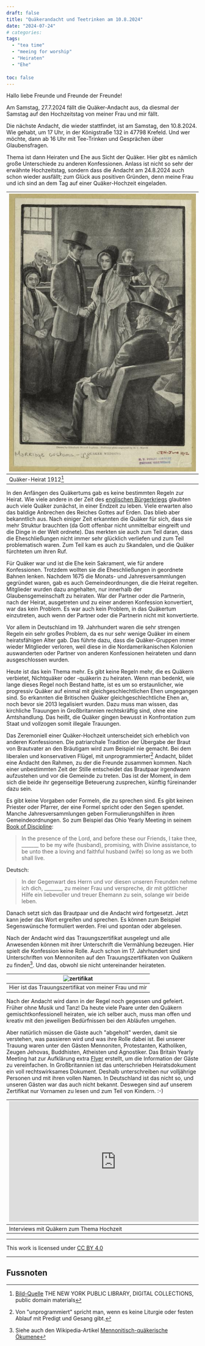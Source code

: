 ```yaml
---
draft: false
title: "Quäkerandacht und Teetrinken am 10.8.2024"
date: "2024-07-24"
# categories:
tags:
  - "tea time"
  - "meeing for worship"
  - "Heiraten"
  - "Ehe"

toc: false
---
```


Hallo liebe Freunde und Freunde der Freunde!

Am Samstag, 27.7.2024 fällt die Quäker-Andacht aus, da diesmal der Samstag auf den Hochzeitstag von meiner Frau und mir fällt.

Die nächste Andacht, die wieder stattfindet, ist am Samstag, den 10.8.2024. Wie gehabt, um 17 Uhr, in der Königstraße 132 in 47798 Krefeld. Und wer möchte, dann ab 16 Uhr mit Tee-Trinken und Gesprächen über Glaubensfragen.

Thema ist dann Heiraten und Ehe aus Sicht der Quäker. Hier gibt es nämlich große Unterschiede zu anderen Konfessionen. Anlass ist nicht so sehr der erwähnte Hochzeitstag, sondern dass die Andacht am 24.8.2024 auch schon wieder ausfällt; zum Glück aus positiven Gründen, denn meine Frau und ich sind an dem Tag auf einer Quäker-Hochzeit eingeladen.

| ![Beteuerung](old-quaker.jpeg)                            |
|------------------------------|
| Quäker-Heirat 1912[^foot003] |

In den Anfängen des Quäkertums gab es keine bestimmten Regeln zur Heirat. Wie viele andere in der Zeit des [englischen Bürgerkriegs](https://de.wikipedia.org/wiki/Englischer_B%C3%BCrgerkrieg) glaubten auch viele Quäker zunächst, in einer Endzeit zu leben. Viele erwarten also das baldige Anbrechen des Reiches Gottes auf Erden. Das blieb aber bekanntlich aus. Nach einiger Zeit erkannten die Quäker für sich, dass sie mehr Struktur brauchten (da Gott offenbar nicht unmittelbar eingreift und die Dinge in der Welt ordnete). Das merkten sie auch zum Teil daran, dass die Eheschließungen nicht immer sehr glücklich verliefen und zum Teil problematisch waren. Zum Teil kam es auch zu Skandalen, und die Quäker fürchteten um ihren Ruf.

Für Quäker war und ist die Ehe kein Sakrament, wie für andere Konfessionen. Trotzdem wollten sie die Eheschließungen in geordnete Bahnen lenken. Nachdem 1675 die Monats- und Jahresversammlungen gegründet waren, gab es auch Gemeindeordnungen, die die Heirat regelten. Mitglieder wurden dazu angehalten, nur innerhalb der Glaubensgemeinschaft zu heiraten. War der Partner oder die Partnerin, nach der Heirat, ausgetreten und zu einer anderen Konfession konvertiert, war das kein Problem. Es war auch kein Problem, in das Quäkertum einzutreten, auch wenn der Partner oder die Partnerin nicht mit konvertierte.

Vor allem in Deutschland im 19. Jahrhundert waren die sehr strengen Regeln ein sehr großes Problem, da es nur sehr wenige Quäker im einem heiratsfähigen Alter gab. Das führte dazu, dass die Quäker-Gruppen immer wieder Mitglieder verloren, weil diese in die Nordamerikanischen Kolonien auswanderten oder Partner von anderen Konfessionen heirateten und dann ausgeschlossen wurden.

Heute ist das kein Thema mehr. Es gibt keine Regeln mehr, die es Quäkern verbietet, Nichtquäker oder -quäkerin zu heiraten. Wenn man bedenkt, wie lange dieses Regel noch Bestand hatte, ist es um so erstaunlicher, wie progressiv Quäker auf einmal mit gleichgeschlechtlichen Ehen umgegangen sind. So erkannten die Britischen Quäker gleichgeschlechtliche Ehen an, noch bevor sie 2013 legalisiert wurden. Dazu muss man wissen, das kirchliche Trauungen in Großbritannien rechtskräftig sind, ohne eine Amtshandlung. Das heißt, die Quäker gingen bewusst in Konfrontation zum Staat und vollzogen somit illegale Trauungen.

Das Zeremoniell einer Quäker-Hochzeit unterscheidet sich erheblich von anderen Konfessionen. Die patriarchale Tradition der Übergabe der Braut von Brautvater an den Bräutigam wird zum Beispiel nie gemacht. Bei dem liberalen und konservativen Flügel, mit unprogrammierter[^foot001] Andacht, bildet eine Andacht den Rahmen, zu der die Freunde zusammen kommen. Nach einer unbestimmten Zeit der Stille entscheidet das Brautpaar irgendwann aufzustehen und vor die Gemeinde zu treten. Das ist der Moment, in dem sich die beide ihr gegenseitige Beteuerung zusprechen, künftig füreinander dazu sein.

Es gibt keine Vorgaben oder Formeln, die zu sprechen sind. Es gibt keinen Priester oder Pfarrer, der eine Formel spricht oder den Segen spendet. Manche Jahresversammlungen geben Formulierungshilfen in ihren Gemeindeordnungen. So zum Beispiel das Ohio Yearly Meeting in seinem  [Book of Discipline](https://ohioyearlymeeting.org/documents/):

> In the presence of the Lord, and before these our Friends, I take thee, \______\_ to be my wife (husband), promising, with Divine assistance, to be unto thee a loving and faithful husband (wife) so long as we both shall live.

Deutsch:

> In der Gegenwart des Herrn und vor diesen unseren Freunden nehme ich dich, \______\_, zu meiner Frau und verspreche, dir mit göttlicher Hilfe ein liebevoller und treuer Ehemann zu sein, solange wir beide leben.

Danach setzt sich das Brautpaar und die Andacht wird fortgesetzt. Jetzt kann jeder das Wort ergreifen und sprechen. Es können zum Beispiel Segenswünsche formuliert werden. Frei und spontan oder abgelesen.

Nach der Andacht wird das Trauungszertifikat ausgelegt und alle Anwesenden können mit ihrer Unterschrift die Vermählung bezeugen. Hier spielt die Konfession keine Rolle. Auch schon im 17. Jahrhundert sind Unterschriften von Mennoniten auf den Trauungszertifikaten von Quäkern zu finden[^foot002]. Und das, obwohl sie nicht untereinander heirateten.

| ![zertifikat](zertifikat.jpg)                                                      |
|--------------------------------------------------------|
| Hier ist das Trauungszertifikat von meiner Frau und mir |

Nach der Andacht wird dann in der Regel noch gegessen und gefeiert. Früher ohne Musik und Tanz! Da heute viele Paare unter den Quäkern gemischtkonfessionell heiraten, wie ich selber auch, muss man offen und kreativ mit den jeweiligen Bedürfnissen bei den Abläufen umgehen.

Aber natürlich müssen die Gäste auch "abgeholt" werden, damit sie verstehen, was passieren wird und was ihre Rolle dabei ist. Bei unserer Trauung waren unter den Gästen Mennoniten, Protestanten, Katholiken, Zeugen Jehovas, Buddhisten, Atheisten und Agnostiker. Das Britain Yearly Meeting hat zur Aufklärung extra [Flyer](quaker-wedding.pdf) erstellt, um die Information der Gäste zu vereinfachen. In Großbritannien ist das unterschrieben Heiratsdokument ein voll rechtswirksames Dokument. Deshalb unterschreiben nur volljährige Personen und mit ihren vollen Namen. In Deutschland ist das nicht so, und unseren Gästen war das auch nicht bekannt. Deswegen sind auf unserem Zertifikat nur Vornamen zu lesen und zum Teil von Kindern. :-)

| <iframe width="560" height="315" src="https://www.youtube.com/embed/cmFuAr0aUHA?si=bP-wvxwY18Xn4Fvc" title="YouTube video player" frameborder="0" allow="accelerometer; autoplay; clipboard-write; encrypted-media; gyroscope; picture-in-picture; web-share" referrerpolicy="strict-origin-when-cross-origin" allowfullscreen></iframe> |
|------------------------------------------------------------------------------------------------------------------------------------------------------------------------------------------------------------------------------------------------------------------------------------------------------------------------------------------|
| Interviews mit Quäkern zum Thema Hochzeit                                                                                                                                                                                                                                                                                                |
---

<p xmlns:cc="http://creativecommons.org/ns#" >This work is licensed under <a href="https://creativecommons.org/licenses/by/4.0/?ref=chooser-v1" target="_blank" rel="license noopener noreferrer" style="display:inline-block;">CC BY 4.0<img style="height:22px!important;margin-left:3px;vertical-align:text-bottom;" src="https://mirrors.creativecommons.org/presskit/icons/cc.svg?ref=chooser-v1" alt=""><img style="height:22px!important;margin-left:3px;vertical-align:text-bottom;" src="https://mirrors.creativecommons.org/presskit/icons/by.svg?ref=chooser-v1" alt=""></a></p>

---

## Fussnoten

[^foot001]: Von "unprogrammiert" spricht man, wenn es keine Liturgie oder festen Ablauf mit Predigt und Gesang gibt.
[^foot002]: Siehe auch den Wikipedia-Artikel [Mennonitisch-quäkerische Ökumene](https://de.wikipedia.org/wiki/Mennonitisch-qu%C3%A4kerische_%C3%96kumene#Kooperationen)
[^foot003]: [Bild-Quelle](https://digitalcollections.nypl.org/items/510d47e2-d188-a3d9-e040-e00a18064a99) THE NEW YORK PUBLIC LIBRARY, DIGITAL COLLECTIONS, public domain materials